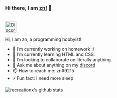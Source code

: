 ### Hi there, I am [zn!](https://recreationx.github.io/) 👋
<br/>
<a href="https://discord.gg/N4TNrud">
  <img align="left" alt=" Discord" width="35px" src="https://cdn.jsdelivr.net/npm/simple-icons@v3/icons/discord.svg" />
</a>
<br />
<br />

Hi, I am zn, a programming hobbyist!

- 🔭 I’m currently working on homework :/
- 🌱 I’m currently learning HTML and CSS.
- 👯 I’m looking to collaborate on literally anything.
- 💬 Ask me about anything on my [discord](https://discord.gg/N4TNrud)
- 📫 How to reach me: zn#9215
- ⚡ Fun fact: I need more sleep

![recreationx's github stats](https://github-readme-stats.vercel.app/api?username=recreationx&show_icons=true)
